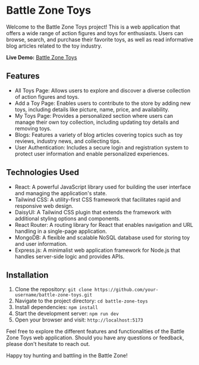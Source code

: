 # Battle Zone Toys

Welcome to the Battle Zone Toys project! This is a web application that offers a wide range of action figures and toys for enthusiasts. Users can browse, search, and purchase their favorite toys, as well as read informative blog articles related to the toy industry.

**Live Demo:** [Battle Zone Toys](https://www.example.com)

## Features

- All Toys Page: Allows users to explore and discover a diverse collection of action figures and toys.
- Add a Toy Page: Enables users to contribute to the store by adding new toys, including details like picture, name, price, and availability.
- My Toys Page: Provides a personalized section where users can manage their own toy collection, including updating toy details and removing toys.
- Blogs: Features a variety of blog articles covering topics such as toy reviews, industry news, and collecting tips.
- User Authentication: Includes a secure login and registration system to protect user information and enable personalized experiences.

## Technologies Used

- React: A powerful JavaScript library used for building the user interface and managing the application's state.
- Tailwind CSS: A utility-first CSS framework that facilitates rapid and responsive web design.
- DaisyUI: A Tailwind CSS plugin that extends the framework with additional styling options and components.
- React Router: A routing library for React that enables navigation and URL handling in a single-page application.
- MongoDB: A flexible and scalable NoSQL database used for storing toy and user information.
- Express.js: A minimalist web application framework for Node.js that handles server-side logic and provides APIs.

## Installation

1. Clone the repository: `git clone https://github.com/your-username/battle-zone-toys.git`
2. Navigate to the project directory: `cd battle-zone-toys`
3. Install dependencies: `npm install`
4. Start the development server: `npm run dev`
5. Open your browser and visit: `http://localhost:5173`

Feel free to explore the different features and functionalities of the Battle Zone Toys web application. Should you have any questions or feedback, please don't hesitate to reach out.

Happy toy hunting and battling in the Battle Zone!
